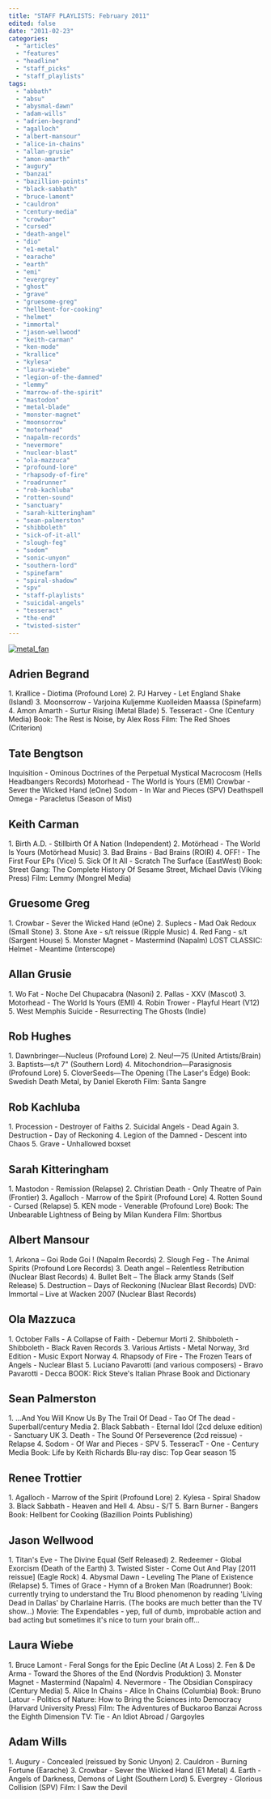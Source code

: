 ```yaml
---
title: "STAFF PLAYLISTS: February 2011"
edited: false
date: "2011-02-23"
categories:
  - "articles"
  - "features"
  - "headline"
  - "staff_picks"
  - "staff_playlists"
tags:
  - "abbath"
  - "absu"
  - "abysmal-dawn"
  - "adam-wills"
  - "adrien-begrand"
  - "agalloch"
  - "albert-mansour"
  - "alice-in-chains"
  - "allan-grusie"
  - "amon-amarth"
  - "augury"
  - "banzai"
  - "bazillion-points"
  - "black-sabbath"
  - "bruce-lamont"
  - "cauldron"
  - "century-media"
  - "crowbar"
  - "cursed"
  - "death-angel"
  - "dio"
  - "e1-metal"
  - "earache"
  - "earth"
  - "emi"
  - "evergrey"
  - "ghost"
  - "grave"
  - "gruesome-greg"
  - "hellbent-for-cooking"
  - "helmet"
  - "immortal"
  - "jason-wellwood"
  - "keith-carman"
  - "ken-mode"
  - "krallice"
  - "kylesa"
  - "laura-wiebe"
  - "legion-of-the-damned"
  - "lemmy"
  - "marrow-of-the-spirit"
  - "mastodon"
  - "metal-blade"
  - "monster-magnet"
  - "moonsorrow"
  - "motorhead"
  - "napalm-records"
  - "nevermore"
  - "nuclear-blast"
  - "ola-mazzuca"
  - "profound-lore"
  - "rhapsody-of-fire"
  - "roadrunner"
  - "rob-kachluba"
  - "rotten-sound"
  - "sanctuary"
  - "sarah-kitteringham"
  - "sean-palmerston"
  - "shibboleth"
  - "sick-of-it-all"
  - "slough-feg"
  - "sodom"
  - "sonic-unyon"
  - "southern-lord"
  - "spinefarm"
  - "spiral-shadow"
  - "spv"
  - "staff-playlists"
  - "suicidal-angels"
  - "tesseract"
  - "the-end"
  - "twisted-sister"
---
```


[![](http://www.hellbound.ca/wp-content/uploads/2009/09/metal_fan.jpg "metal_fan")](http://www.hellbound.ca/wp-content/uploads/2009/09/metal_fan.jpg)

## Adrien Begrand

1\. Krallice - Diotima (Profound Lore) 2. PJ Harvey - Let England Shake (Island) 3. Moonsorrow - Varjoina Kuljemme Kuolleiden Maassa (Spinefarm) 4. Amon Amarth - Surtur Rising (Metal Blade) 5. Tesseract - One (Century Media) Book: The Rest is Noise, by Alex Ross Film: The Red Shoes (Criterion)

## Tate Bengtson

Inquisition - Ominous Doctrines of the Perpetual Mystical Macrocosm (Hells Headbangers Records) Motorhead - The World is Yours (EMI) Crowbar - Sever the Wicked Hand (eOne) Sodom - In War and Pieces (SPV) Deathspell Omega - Paracletus (Season of Mist)

## Keith Carman

1\. Birth A.D. - Stillbirth Of A Nation (Independent) 2. Motörhead - The World Is Yours (Motörhead Music) 3. Bad Brains - Bad Brains (ROIR) 4. OFF! - The First Four EPs (Vice) 5. Sick Of It All - Scratch The Surface (EastWest) Book: Street Gang: The Complete History Of Sesame Street, Michael Davis (Viking Press) Film: Lemmy (Mongrel Media)

## Gruesome Greg

1\. Crowbar - Sever the Wicked Hand (eOne) 2. Suplecs - Mad Oak Redoux (Small Stone) 3. Stone Axe - s/t reissue (Ripple Music) 4. Red Fang - s/t (Sargent House) 5. Monster Magnet - Mastermind (Napalm) LOST CLASSIC: Helmet - Meantime (Interscope)

## Allan Grusie

1\. Wo Fat - Noche Del Chupacabra (Nasoni) 2. Pallas - XXV (Mascot) 3. Motorhead - The World Is Yours (EMI) 4. Robin Trower - Playful Heart (V12) 5. West Memphis Suicide - Resurrecting The Ghosts (Indie)

## Rob Hughes

1\. Dawnbringer—Nucleus (Profound Lore) 2. Neu!—75 (United Artists/Brain) 3. Baptists—s/t 7" (Southern Lord) 4. Mitochondrion—Parasignosis (Profound Lore) 5. CloverSeeds—The Opening (The Laser's Edge) Book: Swedish Death Metal, by Daniel Ekeroth Film: Santa Sangre

## Rob Kachluba

1\. Procession - Destroyer of Faiths 2. Suicidal Angels - Dead Again 3. Destruction - Day of Reckoning 4. Legion of the Damned - Descent into Chaos 5. Grave - Unhallowed boxset

## Sarah Kitteringham

1\. Mastodon - Remission (Relapse) 2. Christian Death - Only Theatre of Pain (Frontier) 3. Agalloch - Marrow of the Spirit (Profound Lore) 4. Rotten Sound - Cursed (Relapse) 5. KEN mode - Venerable (Profound Lore) Book: The Unbearable Lightness of Being by Milan Kundera Film: Shortbus

## Albert Mansour

1\. Arkona – Goi Rode Goi ! (Napalm Records) 2. Slough Feg - The Animal Spirits (Profound Lore Records) 3. Death angel – Relentless Retribution (Nuclear Blast Records) 4. Bullet Belt – The Black army Stands (Self Release) 5. Destruction – Days of Reckoning (Nuclear Blast Records) DVD: Immortal – Live at Wacken 2007 (Nuclear Blast Records)

## Ola Mazzuca

1\. October Falls - A Collapse of Faith - Debemur Morti 2. Shibboleth - Shibboleth - Black Raven Records 3. Various Artists - Metal Norway, 3rd Edition - Music Export Norway 4. Rhapsody of Fire - The Frozen Tears of Angels - Nuclear Blast 5. Luciano Pavarotti (and various composers) - Bravo Pavarotti - Decca BOOK: Rick Steve's Italian Phrase Book and Dictionary

## Sean Palmerston

1\. ...And You Will Know Us By The Trail Of Dead - Tao Of The dead - Superball/century Media 2. Black Sabbath - Eternal Idol (2cd deluxe edition) - Sanctuary UK 3. Death - The Sound Of Perseverence (2cd reissue) - Relapse 4. Sodom - Of War and Pieces - SPV 5. TesseracT - One - Century Media Book: Life by Keith Richards Blu-ray disc: Top Gear season 15

## Renee Trottier

1\. Agalloch - Marrow of the Spirit (Profound Lore) 2. Kylesa - Spiral Shadow 3. Black Sabbath - Heaven and Hell 4. Absu - S/T 5. Barn Burner - Bangers Book: Hellbent for Cooking (Bazillion Points Publishing)

## Jason Wellwood

1\. Titan's Eve - The Divine Equal (Self Released) 2. Redeemer - Global Exorcism (Death of the Earth) 3. Twisted Sister - Come Out And Play \[2011 reissue\] (Eagle Rock) 4. Abysmal Dawn - Leveling The Plane of Existence (Relapse) 5. Times of Grace - Hymn of a Broken Man (Roadrunner) Book: currently trying to understand the Tru Blood phenomenon by reading 'Living Dead in Dallas' by Charlaine Harris. (The books are much better than the TV show...) Movie: The Expendables - yep, full of dumb, improbable action and bad acting but sometimes it's nice to turn your brain off...

## Laura Wiebe

1\. Bruce Lamont - Feral Songs for the Epic Decline (At A Loss) 2. Fen & De Arma - Toward the Shores of the End (Nordvis Produktion) 3. Monster Magnet - Mastermind (Napalm) 4. Nevermore - The Obsidian Conspiracy (Century Media) 5. Alice In Chains - Alice In Chains (Columbia) Book: Bruno Latour - Politics of Nature: How to Bring the Sciences into Democracy (Harvard University Press) Film: The Adventures of Buckaroo Banzai Across the Eighth Dimension TV: Tie - An Idiot Abroad / Gargoyles

## Adam Wills

1\. Augury - Concealed (reissued by Sonic Unyon) 2. Cauldron - Burning Fortune (Earache) 3. Crowbar - Sever the Wicked Hand (E1 Metal) 4. Earth - Angels of Darkness, Demons of Light (Southern Lord) 5. Evergrey - Glorious Collision (SPV) Film: I Saw the Devil
